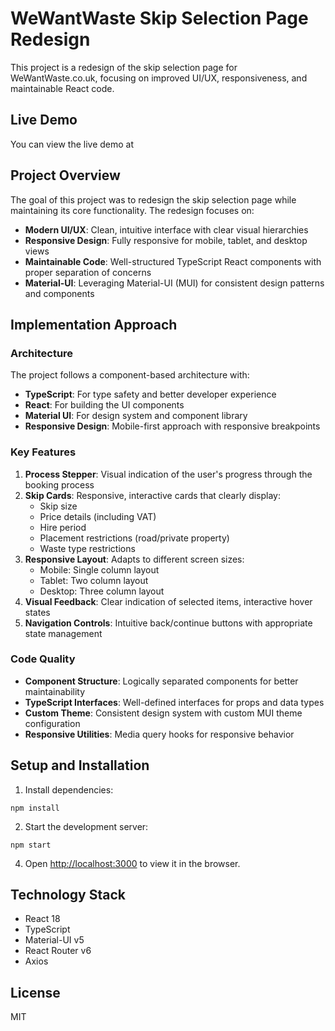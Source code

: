 # WeWantWaste Skip Selection Page Redesign

This project is a redesign of the skip selection page for WeWantWaste.co.uk, focusing on improved UI/UX, responsiveness, and maintainable React code.

## Live Demo

You can view the live demo at 

## Project Overview

The goal of this project was to redesign the skip selection page while maintaining its core functionality. The redesign focuses on:

- **Modern UI/UX**: Clean, intuitive interface with clear visual hierarchies
- **Responsive Design**: Fully responsive for mobile, tablet, and desktop views
- **Maintainable Code**: Well-structured TypeScript React components with proper separation of concerns
- **Material-UI**: Leveraging Material-UI (MUI) for consistent design patterns and components

## Implementation Approach

### Architecture

The project follows a component-based architecture with:

- **TypeScript**: For type safety and better developer experience
- **React**: For building the UI components
- **Material UI**: For design system and component library
- **Responsive Design**: Mobile-first approach with responsive breakpoints

### Key Features

1. **Process Stepper**: Visual indication of the user's progress through the booking process
2. **Skip Cards**: Responsive, interactive cards that clearly display:
   - Skip size
   - Price details (including VAT)
   - Hire period
   - Placement restrictions (road/private property)
   - Waste type restrictions
3. **Responsive Layout**: Adapts to different screen sizes:
   - Mobile: Single column layout
   - Tablet: Two column layout
   - Desktop: Three column layout
4. **Visual Feedback**: Clear indication of selected items, interactive hover states
5. **Navigation Controls**: Intuitive back/continue buttons with appropriate state management

### Code Quality

- **Component Structure**: Logically separated components for better maintainability
- **TypeScript Interfaces**: Well-defined interfaces for props and data types
- **Custom Theme**: Consistent design system with custom MUI theme configuration
- **Responsive Utilities**: Media query hooks for responsive behavior

## Setup and Installation

1. Install dependencies:
```
npm install
```

2. Start the development server:
```
npm start
```

4. Open [http://localhost:3000](http://localhost:3000) to view it in the browser.

## Technology Stack

- React 18
- TypeScript
- Material-UI v5
- React Router v6
- Axios

## License

MIT